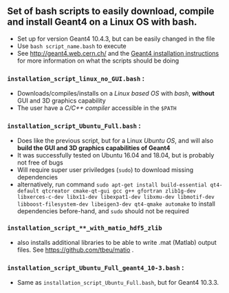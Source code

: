 ## Set of bash scripts to easily download, compile and install Geant4 on a Linux OS with bash.
- Set up for version Geant4 10.4.3, but can be easily changed in the file
- Use `bash script_name.bash` to execute
- See http://geant4.web.cern.ch/ and the [Geant4 installation instructions](http://geant4-userdoc.web.cern.ch/geant4-userdoc/UsersGuides/InstallationGuide/html/index.html) for more information on what the scripts should be doing

### `installation_script_linux_no_GUI.bash` :
- Downloads/compiles/installs on a *Linux based OS* with *bash*, **without** GUI and 3D graphics capability
- The user have a *C/C++ compiler* accessible in the `$PATH`

### `installation_script_Ubuntu_Full.bash` :
- Does like the previous script, but for a Linux *Ubuntu OS*, and will also **build the GUI and 3D graphics capabilities of Geant4**
- It was successfully tested on Ubuntu 16.04 and 18.04, but is probably not free of bugs
- Will require super user priviledges (`sudo`) to download missing dependencies
- alternatively, run command `sudo apt-get install build-essential qt4-default qtcreator cmake-qt-gui gcc g++ gfortran zlib1g-dev libxerces-c-dev libx11-dev libexpat1-dev libxmu-dev libmotif-dev libboost-filesystem-dev libeigen3-dev qt4-qmake automake` to install dependencies before-hand, and `sudo` should not be required

### `installation_script_**_with_matio_hdf5_zlib`
- also installs additional libraries to be able to write .mat (Matlab) output files. See https://github.com/tbeu/matio .

### `installation_script_Ubuntu_Full_geant4_10-3.bash` :
* Same as `installation_script_Ubuntu_Full.bash`, but for Geant4 10.3.3.

